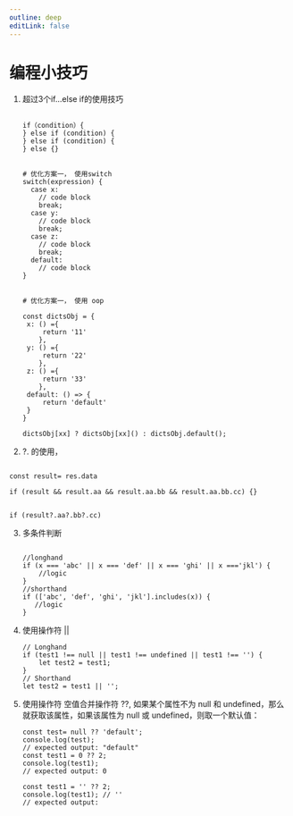 ```yaml
---
outline: deep
editLink: false
---
```


# 编程小技巧

1. 超过3个if...else if的使用技巧

   ```
   
   if（condition）{
   } else if (condition) {
   } else if (condition) {
   } else {}
   
   
   # 优化方案一， 使用switch 
   switch(expression) {
     case x:
       // code block
       break;
     case y:
       // code block
       break;
     case z:
       // code block
       break;
     default:
       // code block
   }
   
   
   # 优化方案一， 使用 oop
   
   const dictsObj = {
   	x: () ={
       	return '11'
       },
   	y: () ={
       	return '22'
       },
   	z: () ={
       	return '33'
       },
   	default: () => {
   		return 'default'
   	}
   }
   
   dictsObj[xx] ? dictsObj[xx]() : dictsObj.default();
   ```

2.  ?. 的使用，

   ```
   
   const result= res.data
   
   if (result && result.aa && result.aa.bb && result.aa.bb.cc) {}
   
   
   if (result?.aa?.bb?.cc)
   ```

3. 多条件判断

   ```
   
   //longhand
   if (x === 'abc' || x === 'def' || x === 'ghi' || x ==='jkl') {
       //logic
   }
   //shorthand
   if (['abc', 'def', 'ghi', 'jkl'].includes(x)) {
      //logic
   }
   
   ```

4. 使用操作符 ||

   ```
   // Longhand
   if (test1 !== null || test1 !== undefined || test1 !== '') {
       let test2 = test1;
   }
   // Shorthand
   let test2 = test1 || '';
   ```

5. 使用操作符 空值合并操作符 ??, 如果某个属性不为 null 和 undefined，那么就获取该属性，如果该属性为 null 或 undefined，则取一个默认值：

   ```
   const test= null ?? 'default';
   console.log(test);
   // expected output: "default"
   const test1 = 0 ?? 2;
   console.log(test1);
   // expected output: 0
   
   const test1 = '' ?? 2;
   console.log(test1); // ''
   // expected output: 
   ```
   
   